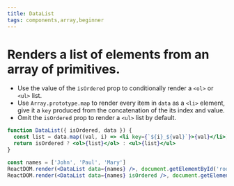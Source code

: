 ```yaml
---
title: DataList
tags: components,array,beginner
---
```


# Renders a list of elements from an array of primitives.

- Use the value of the `isOrdered` prop to conditionally render a `<ol>` or `<ul>` list.
- Use `Array.prototype.map` to render every item in `data` as a `<li>` element, give it a `key` produced from the concatenation of the its index and value.
- Omit the `isOrdered` prop to render a `<ul>` list by default.

```jsx
function DataList({ isOrdered, data }) {
  const list = data.map((val, i) => <li key={`${i}_${val}`}>{val}</li>)
  return isOrdered ? <ol>{list}</ol> : <ul>{list}</ul>
}
```

```jsx
const names = ['John', 'Paul', 'Mary']
ReactDOM.render(<DataList data={names} />, document.getElementById('root'))
ReactDOM.render(<DataList data={names} isOrdered />, document.getElementById('root'))
```
